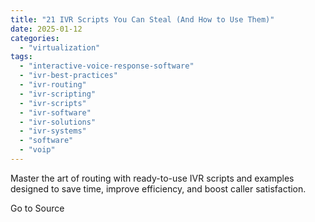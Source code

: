 ```yaml
---
title: "21 IVR Scripts You Can Steal (And How to Use Them)"
date: 2025-01-12
categories: 
  - "virtualization"
tags: 
  - "interactive-voice-response-software"
  - "ivr-best-practices"
  - "ivr-routing"
  - "ivr-scripting"
  - "ivr-scripts"
  - "ivr-software"
  - "ivr-solutions"
  - "ivr-systems"
  - "software"
  - "voip"
---
```


Master the art of routing with ready-to-use IVR scripts and examples designed to save time, improve efficiency, and boost caller satisfaction.

Go to Source
